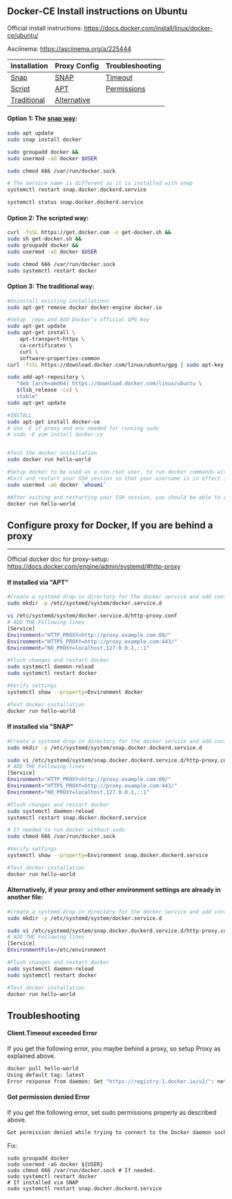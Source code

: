 
Docker-CE Install instructions on Ubuntu
------

Official install instructions: https://docs.docker.com/install/linux/docker-ce/ubuntu/

Asciinema: https://asciinema.org/a/225444

| Installation | Proxy Config | Troubleshooting |
|--------------|---------------|-----------------|
| [Snap](#option-1-the-snap-way) | [SNAP](#if-installed-via-snap) | [Timeout](#clienttimeout-exceeded-error) |
| [Script](#option-2-the-scripted-way) | [APT](#if-installed-via-apt) | [Permissions](#got-permission-denied-error) |
| [Traditional](#option-3-the-traditional-way) | [Alternative](#alternatively-if-your-proxy-and-other-environment-settings-are-already-in-another-file) | |

#### Option 1: The [snap way](https://snapcraft.io/install/docker/ubuntu):
```bash
sudo apt update
sudo snap install docker

sudo groupadd docker &&
sudo usermod -aG docker $USER

sudo chmod 666 /var/run/docker.sock

# The service name is different as it is installed with snap
systemctl restart snap.docker.dockerd.service

systemctl status snap.docker.dockerd.service
```

#### Option 2: The scripted way:
```bash
curl -fsSL https://get.docker.com -o get-docker.sh &&
sudo sh get-docker.sh &&
sudo groupadd docker &&
sudo usermod -aG docker $USER

sudo chmod 666 /var/run/docker.sock
sudo systemctl restart docker
```

#### Option 3: The traditional way:
```bash
#Uninstall existing installations
sudo apt-get remove docker docker-engine docker.io

#setup  repo and Add Docker’s official GPG key
sudo apt-get update
sudo apt-get install \
    apt-transport-https \
    ca-certificates \
    curl \
    software-properties-common
curl -fsSL https://download.docker.com/linux/ubuntu/gpg | sudo apt-key add -   

sudo add-apt-repository \
   "deb [arch=amd64] https://download.docker.com/linux/ubuntu \
   $(lsb_release -cs) \
   stable"
sudo apt-get update

#INSTALL
sudo apt-get install docker-ce
# Use -E if proxy and env needed for running sudo 
# sudo -E yum install docker-ce


#Test the docker installation
sudo docker run hello-world

#Setup docker to be used as a non-root user, to run docker commands without sudo.
#Exit and restart your SSH session so that your username is in effect in the docker group.
sudo usermod -aG docker `whoami`

#After exiting and restarting your SSH session, you should be able to run docker commands without sudo.
docker run hello-world

```

## Configure proxy for Docker, If you are behind a proxy
------
Official docker doc for proxy-setup: https://docs.docker.com/engine/admin/systemd/#http-proxy

#### If installed via "APT"
```bash
#Create a systemd drop-in directory for the docker service and add conf files:
sudo mkdir -p /etc/systemd/system/docker.service.d

vi /etc/systemd/system/docker.service.d/http-proxy.conf
# ADD THE Following lines
[Service]
Environment="HTTP_PROXY=http://proxy.example.com:80/"
Environment="HTTPS_PROXY=http://proxy.example.com:443/"
Environment="NO_PROXY=localhost,127.0.0.1,::1"

#Flush changes and restart docker
sudo systemctl daemon-reload
sudo systemctl restart docker

#Verify settings
systemctl show --property=Environment docker

#Test docker installation
docker run hello-world
```

#### If installed via "SNAP"
```bash
#Create a systemd drop-in directory for the docker service and add conf files:
sudo mkdir -p /etc/systemd/system/snap.docker.dockerd.service.d

sudo vi /etc/systemd/system/snap.docker.dockerd.service.d/http-proxy.conf
# ADD THE Following lines
[Service]
Environment="HTTP_PROXY=http://proxy.example.com:80/"
Environment="HTTPS_PROXY=http://proxy.example.com:443/"
Environment="NO_PROXY=localhost,127.0.0.1,::1"

#Flush changes and restart docker
sudo systemctl daemon-reload
systemctl restart snap.docker.dockerd.service

# If needed to run docker without sudo
sudo chmod 666 /var/run/docker.sock

#Verify settings
systemctl show --property=Environment snap.docker.dockerd.service

#Test docker installation
docker run hello-world
```

#### Alternatively, if your proxy and other environment settings are already in another file:
```bash
#Create a systemd drop-in directory for the docker service and add conf files:
sudo mkdir -p /etc/systemd/system/docker.service.d

sudo vi /etc/systemd/system/snap.docker.dockerd.service.d/http-proxy.conf
# ADD THE Following lines
[Service]
EnvironmentFile=/etc/environment

#Flush changes and restart docker
sudo systemctl daemon-reload
sudo systemctl restart docker

#Test docker installation
docker run hello-world

```

## Troubleshooting

#### Client.Timeout exceeded Error
If you get the following error, you maybe behind a proxy, so setup Proxy as explained above.
```bash
docker pull hello-world
Using default tag: latest
Error response from daemon: Get "https://registry-1.docker.io/v2/": net/http: request canceled while waiting for connection (Client.Timeout exceeded while awaiting headers)
```

#### Got permission denied Error
If you get the following error, set sudo permissions properly as described above.
```bash
Got permission denied while trying to connect to the Docker daemon socket at unix:///var/run/docker.sock: Get http://%2Fvar%2Frun%2Fdocker.sock/v1.40/containers/json: dial unix /var/run/docker.sock: connect: permission denied

```
Fix:
```
sudo groupadd docker
sudo usermod -aG docker ${USER}
sudo chmod 666 /var/run/docker.sock # If needed.
sudo systemctl restart docker
# If installed via SNAP
sudo systemctl restart snap.docker.dockerd.service 
```
